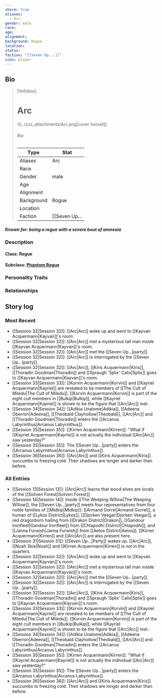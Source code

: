 ```yaml
---
share: true
aliases:
  - Arc
gender: male
race: 
age: 
alignment: 
background: Rogue
location: 
status: 
faction: "[[Seven Up...]]"
icon: player
---
```

## Bio
> [!infobox]
> # Arc
> ![[../zzz_attachments/Arc.png|cover hsmall]]
> ###### Bio
> | Type | Stat |
> | ---- | ---- |
> | Aliases | Arc|
> | Race|  |
> | Gender| male|
> | Age | |
> | Alignment|| 
> | Background| Rogue|
> | Location|  |
> | Faction| [[Seven Up...|Seven Up...]]| 
##### Known for: being a rogue with a severe bout of amnesia
### Description
#### Class: Rogue
#### Subclass: [Phantom Rogue](https://dnd5e.wikidot.com/rogue:phantom)
### Personality Traits
### Relationships
## Story log
### Most Recent
- [[Session 32|Session 32]]: [[Arc|Arc]] woke up and went to [[Kayvan Acquermann|Kayvan]]'s room.
- [[Session 32|Session 32]]: [[Arc|Arc]] met a mysterious tall man inside [[Kayvan Acquermann|Kayvan]]'s room.
- [[Session 32|Session 32]]: [[Arc|Arc]] met the [[Seven Up...|party]].
- [[Session 32|Session 32]]: [[Arc|Arc]] is interrogated by the [[Seven Up...|party]].
- [[Session 32|Session 32]]: [[Arc|Arc]], [[Kiris Acquermann|Kiris]], [[Thoradin Goodman|Thoradin]] and [[Spraugh 'Splix' Calix|Splix]] goes to [[Kayvan Acquermann|Kayvan]]'s room.
- [[Session 33|Session 33]]: [[Korvin Acquermann|Korvin]] and [[Kayriel Acquermann|Kayriel]] are revealed to be members of [[The Cult of Miledu|The Cult of Miledu]]. [[Korvin Acquermann|Korvin]] is part of the eight cult members in [[Bulkip|Bulkip]], while [[Kayriel Acquermann|Kayriel]] is shown to be the figure that [[Arc|Arc]] met.
- [[Session 34|Session 34]]: [[Adikia Unalome|Adikia]], [[Adeena Oberron|Adeena]], [[Theobald Clayhollow|Theobald]], [[Arc|Arc]] and [[Thoradin Goodman|Thoradin]] enters the [[Arcanus Labyrinthus|Arcanus Labyrinthus]].
- [[Session 35|Session 35]]: [[Kirren Acquermann|Kirren]]: "What if [[Kayriel Acquermann|Kayriel]] is not actually the individual [[Arc|Arc]] saw yesterday?"
- [[Session 35|Session 35]]: The [[Seven Up...|party]] enters the [[Arcanus Labyrinthus|Arcanus Labyrinthus]].
- [[Session 36|Session 36]]: [[Arc|Arc]] and [[Kiris Acquermann|Kiris]] succumbs to freezing cold. Their shadows are longer and darker than before.

### All Entries
- [[Session 13|Session 13]]: [[Arc|Arc]] learns that wood elves are locals of the [[Soliven Forest|Soliven Forest]].
- [[Session 14|Session 14]]: Inside [[The Weeping WIllow|The Weeping WIllow]], the [[Seven Up...|party]] meets four representatives from four noble families of [[Midkip|Midkip]]: [[Armand Gorrel|Armand Gorrel]], a human of [[Lykos District|Lykos]]; [[Djorken Veegar|Djorken Veegar]], a red dragonborn hailing from [[Drakon District|Drakon]], [[Gandour Ironfleet|Gandour Ironfleet]] from [[Chtapodhi District|Chtapodhi]], and [[Janna Furwish|Janna Furwish]] from [[Aetos District|Aetos]]. [[Kirren Acquermann|Kirren]] and [[Arc|Arc]] are also present here.
- [[Session 31|Session 31]]: [[Seven Up...|Party]] wakes up. [[Arc|Arc]], [[Noah Skie|Noah]] and [[Kirren Acquermann|Kirren]] is not in the quarters.
- [[Session 32|Session 32]]: [[Arc|Arc]] woke up and went to [[Kayvan Acquermann|Kayvan]]'s room.
- [[Session 32|Session 32]]: [[Arc|Arc]] met a mysterious tall man inside [[Kayvan Acquermann|Kayvan]]'s room.
- [[Session 32|Session 32]]: [[Arc|Arc]] met the [[Seven Up...|party]].
- [[Session 32|Session 32]]: [[Arc|Arc]] is interrogated by the [[Seven Up...|party]].
- [[Session 32|Session 32]]: [[Arc|Arc]], [[Kiris Acquermann|Kiris]], [[Thoradin Goodman|Thoradin]] and [[Spraugh 'Splix' Calix|Splix]] goes to [[Kayvan Acquermann|Kayvan]]'s room.
- [[Session 33|Session 33]]: [[Korvin Acquermann|Korvin]] and [[Kayriel Acquermann|Kayriel]] are revealed to be members of [[The Cult of Miledu|The Cult of Miledu]]. [[Korvin Acquermann|Korvin]] is part of the eight cult members in [[Bulkip|Bulkip]], while [[Kayriel Acquermann|Kayriel]] is shown to be the figure that [[Arc|Arc]] met.
- [[Session 34|Session 34]]: [[Adikia Unalome|Adikia]], [[Adeena Oberron|Adeena]], [[Theobald Clayhollow|Theobald]], [[Arc|Arc]] and [[Thoradin Goodman|Thoradin]] enters the [[Arcanus Labyrinthus|Arcanus Labyrinthus]].
- [[Session 35|Session 35]]: [[Kirren Acquermann|Kirren]]: "What if [[Kayriel Acquermann|Kayriel]] is not actually the individual [[Arc|Arc]] saw yesterday?"
- [[Session 35|Session 35]]: The [[Seven Up...|party]] enters the [[Arcanus Labyrinthus|Arcanus Labyrinthus]].
- [[Session 36|Session 36]]: [[Arc|Arc]] and [[Kiris Acquermann|Kiris]] succumbs to freezing cold. Their shadows are longer and darker than before.
